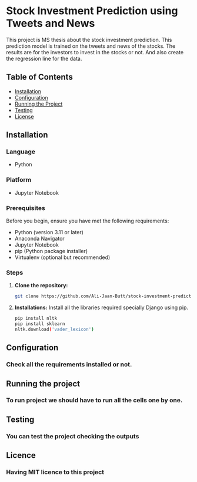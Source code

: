# Stock Investment Prediction using Tweets and News

This project is MS thesis about the stock investment prediction. This prediction model is trained on the tweets and news of the stocks. The results are for the investors to invest in the stocks or not. And also create the regression line for the data.

## Table of Contents

- [Installation](#installation)
- [Configuration](#configuration)
- [Running the Project](#running-the-project)
- [Testing](#testing)
- [License](#license)

## Installation

### Language

- Python

### Platform

- Jupyter Notebook

### Prerequisites

Before you begin, ensure you have met the following requirements:

- Python (version 3.11 or later)
- Anaconda Navigator
- Jupyter Notebook
- pip (Python package installer)
- Virtualenv (optional but recommended)

### Steps

1. **Clone the repository:**

   ```bash
   git clone https://github.com/Ali-Jaan-Butt/stock-investment-prediction-thesis.git

2. **Installations:**
   Install all the libraries required specially Django using pip.
   ```bash
   pip install nltk
   pip install sklearn
   nltk.download('vader_lexicon')

## Configuration

### Check all the requirements installed or not.

## Running the project

### To run project we should have to run all the cells one by one.

## Testing

### You can test the project checking the outputs

## Licence

### Having MIT licence to this project